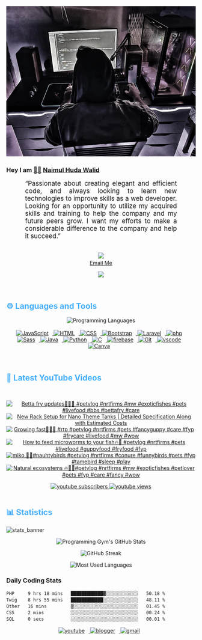 <!-- ![github_cover_banner](https://www.digitalsolutionservices.com/img/services/web%20development.gif)-->

<div align="center" style="display:block;">
    <img height="400px" width="100%" alt="github cover banner" src="https://raw.githubusercontent.com/NaimulHudaWalid/NaimulHudaWalid/main/272276268_3114779035434264_920860974401480824_n.jpg"/> 
</div>

### Hey I am [👨🏻‍][facebook] [Naimul Huda Walid][youtube]



<p align:"center" style="text-align: justify; margin: 0 50px; font-size: 17px;" >
   “Passionate about creating elegant and efficient code, and always looking to learn new technologies to improve skills as a web developer. Looking for an opportunity to utilize my acquired skills and training to help the company and my future peers grow. I want my efforts to make a considerable difference to the company and help it succeed.”
<br>
<br>
<div align="center">

![](https://visitor-badge.glitch.me/badge?page_id=NaimulHudaWalid)
    <br />
[Email Me](mailto:dev.naimulhuda@gmail.com)
</div>
</p>
<!-- Typing SVG by DenverCoder1 - https://github.com/DenverCoder1/readme-typing-svg -->
<p align="center">
<!--   <a href="https://github.com/DenverCoder1/readme-typing-svg"> -->
    <img src="https://readme-typing-svg.herokuapp.com?color=E22FE4&width=380&height=45&lines=Open-Source+Enthusiast;Learning+In+Public;Empowering+Others;Nice+To+Meet+You+...&center=true"></a>

</p>
<br>
<!-- Languages and Tools -->

<h2 style="color: #44AEFB">⚙️ Languages and Tools</h2>
<div align="center" style="display:block;">
    <img width="100px" alt="Programming Languages" src="https://user-images.githubusercontent.com/78341798/194531121-47b0119a-ce00-439d-b586-125f86acb098.png"/> 
</div>
<br>   
<!-- Icons Resources -->
<!-- https://devicon.dev/ -->
<!-- https://cdn.jsdelivr.net/npm/simple-icons@v3/icons/ -->
<div align="center">
  <a href="https://developer.mozilla.org/en-US/docs/Web/JavaScript" target="_blank" rel="noreferrer">
      <img  alt="JavaScript" height="50px" style="padding-right:10px;" src="https://cdn.jsdelivr.net/gh/devicons/devicon/icons/javascript/javascript-plain.svg"/>
  </a>
  
 
  <a href="https://developer.mozilla.org/en-US/docs/Web/HTML" target="_blank" rel="noreferrer">
      <img  alt="HTML" height="50px" style="padding-right:10px;" src="https://cdn.jsdelivr.net/gh/devicons/devicon/icons/html5/html5-original.svg"/>
  </a>
  <a href="https://developer.mozilla.org/en-US/docs/Web/CSS" target="_blank" rel="noreferrer">
      <img  alt="CSS" height="50px" style="padding-right:10px;" src="https://cdn.jsdelivr.net/gh/devicons/devicon/icons/css3/css3-original.svg"/>
  </a>
  <a href="https://getbootstrap.com/" target="_blank" rel="noreferrer">
      <img  alt="Bootstrap" height="50px" style="padding-right:10px;" src="https://cdn.jsdelivr.net/gh/devicons/devicon/icons/bootstrap/bootstrap-original.svg"/>
  </a> 
  <a href="https://laravel.com/" target="_blank" rel="noreferrer">
      <img  alt="Laravel" height="50px" style="padding-right:10px;" src="https://cdn.jsdelivr.net/gh/devicons/devicon/icons/laravel/laravel-plain.svg"/>
  </a>
  <a href="https://www.php.net/" target="_blank" rel="noreferrer">
      <img  alt="php" height="50px" style="padding-right:10px;" src="https://cdn.jsdelivr.net/gh/devicons/devicon/icons/php/php-original.svg"/>
  </a>
  <a href="https://sass-lang.com/" target="_blank" rel="noreferrer">
      <img  alt="Sass" height="50px" style="padding-right:10px;" src="https://cdn.jsdelivr.net/gh/devicons/devicon/icons/sass/sass-original.svg"/>
  </a>
  <a href="https://www.java.com/en/" target="_blank" rel="noreferrer">
      <img  alt="Java" height="50px" style="padding-right:10px;" src="https://cdn.jsdelivr.net/gh/devicons/devicon/icons/java/java-original.svg"/>
  </a>    
  <a href="https://www.python.org/" target="_blank" rel="noreferrer">
      <img  alt="Python" height="50px" style="padding-right:10px;" src="https://cdn.jsdelivr.net/gh/devicons/devicon/icons/python/python-original.svg"/>
  </a>
  <a href="https://www.cprogramming.com/" target="_blank" rel="noreferrer">
      <img  alt="C" height="50px" style="padding-right:10px;" src="https://cdn.jsdelivr.net/gh/devicons/devicon/icons/c/c-original.svg"/>
  </a>
  
  <a href="https://firebase.google.com/" target="_blank" rel="noreferrer">
      <img  alt="firebase" height="50px" style="padding-right:10px;" src="https://cdn.jsdelivr.net/gh/devicons/devicon/icons/firebase/firebase-plain.svg"/>
  </a>
 
  <a href="https://git-scm.com/" target="_blank" rel="noreferrer">
      <img  alt="Git" height="50px" style="padding-right:10px;" src="https://cdn.jsdelivr.net/gh/devicons/devicon/icons/git/git-original.svg"/>
  </a>
  
  <a href="https://code.visualstudio.com/" target="_blank" rel="noreferrer">
      <img  alt="vscode" height="50px" style="padding-right:10px;"src="https://cdn.jsdelivr.net/gh/devicons/devicon/icons/vscode/vscode-original.svg"/>
  </a>
  <a href="https://www.canva.com/" target="_blank" rel="noreferrer">
      <img  alt="Canva" height="50px" style="padding-right:10px;" src="https://cdn.jsdelivr.net/gh/devicons/devicon/icons/canva/canva-original.svg"/> 
  </a>
</div>
<br>
<br>

<!-- Latest YouTube Videos -->

<h2 style="color: #44AEFB">🎦 Latest YouTube Videos</h2>
<br />

<!-- Resource/Reference: https://github.com/DenverCoder1/github-readme-youtube-cards -->
<div class="youtube videos cards" align="center">

<!-- BEGIN YOUTUBE-CARDS -->
[![Betta fry updates💯🔥🖤 #petvlog #nrtfirms #mw #exoticfishes #pets #livefood #bbs #bettafry #care](https://ytcards.demolab.com/?id=W2BEz5use4U&title=Betta+fry+updates%F0%9F%92%AF%F0%9F%94%A5%F0%9F%96%A4+%23petvlog+%23nrtfirms+%23mw+%23exoticfishes+%23pets+%23livefood+%23bbs+%23bettafry+%23care&lang=en&timestamp=1713676562&background_color=%230d1117&title_color=%23ffffff&stats_color=%23dedede&max_title_lines=1&width=250&border_radius=5 "Betta fry updates💯🔥🖤 #petvlog #nrtfirms #mw #exoticfishes #pets #livefood #bbs #bettafry #care")](https://www.youtube.com/watch?v=W2BEz5use4U)
[![New Rack Setup for Nano Theme Tanks | Detailed Specification Along with Estimated Costs](https://ytcards.demolab.com/?id=wiDWzwED9y0&title=New+Rack+Setup+for+Nano+Theme+Tanks+%7C+Detailed+Specification+Along+with+Estimated+Costs&lang=en&timestamp=1713641164&background_color=%230d1117&title_color=%23ffffff&stats_color=%23dedede&max_title_lines=1&width=250&border_radius=5 "New Rack Setup for Nano Theme Tanks | Detailed Specification Along with Estimated Costs")](https://www.youtube.com/watch?v=wiDWzwED9y0)
[![Growing fast💯🔥🖤 #rtp #petvlog #nrtfirms #pets #fancyguppy #care #fyp #frycare #livefood #mw #wow](https://ytcards.demolab.com/?id=N4Sz_YdHKrw&title=Growing+fast%F0%9F%92%AF%F0%9F%94%A5%F0%9F%96%A4+%23rtp+%23petvlog+%23nrtfirms+%23pets+%23fancyguppy+%23care+%23fyp+%23frycare+%23livefood+%23mw+%23wow&lang=en&timestamp=1713616763&background_color=%230d1117&title_color=%23ffffff&stats_color=%23dedede&max_title_lines=1&width=250&border_radius=5 "Growing fast💯🔥🖤 #rtp #petvlog #nrtfirms #pets #fancyguppy #care #fyp #frycare #livefood #mw #wow")](https://www.youtube.com/watch?v=N4Sz_YdHKrw)
[![How to feed microworms to your fish🔥🖤 #petvlog #nrtfirms #pets #livefood  #guppyfood #fryfood #fyp](https://ytcards.demolab.com/?id=d0fBjML_0vY&title=How+to+feed+microworms+to+your+fish%F0%9F%94%A5%F0%9F%96%A4+%23petvlog+%23nrtfirms+%23pets+%23livefood++%23guppyfood+%23fryfood+%23fyp&lang=en&timestamp=1713590399&background_color=%230d1117&title_color=%23ffffff&stats_color=%23dedede&max_title_lines=1&width=250&border_radius=5 "How to feed microworms to your fish🔥🖤 #petvlog #nrtfirms #pets #livefood  #guppyfood #fryfood #fyp")](https://www.youtube.com/watch?v=d0fBjML_0vY)
[![miko 🖤🔥#nauhtybirds #petvlog #nrtfirms #conure #funnybirds #pets #fyp #tamebird #sleep #play](https://ytcards.demolab.com/?id=ZbpucybL7Y0&title=miko+%F0%9F%96%A4%F0%9F%94%A5%23nauhtybirds+%23petvlog+%23nrtfirms+%23conure+%23funnybirds+%23pets+%23fyp+%23tamebird+%23sleep+%23play&lang=en&timestamp=1713532481&background_color=%230d1117&title_color=%23ffffff&stats_color=%23dedede&max_title_lines=1&width=250&border_radius=5 "miko 🖤🔥#nauhtybirds #petvlog #nrtfirms #conure #funnybirds #pets #fyp #tamebird #sleep #play")](https://www.youtube.com/watch?v=ZbpucybL7Y0)
[![Natural ecosystems 🔥💯🖤#petvlog #nrtfirms #mw #exoticfishes #petlover #pets #fyp #care #fancy #wow](https://ytcards.demolab.com/?id=EOWJmlrahEw&title=Natural+ecosystems+%F0%9F%94%A5%F0%9F%92%AF%F0%9F%96%A4%23petvlog+%23nrtfirms+%23mw+%23exoticfishes+%23petlover+%23pets+%23fyp+%23care+%23fancy+%23wow&lang=en&timestamp=1713496715&background_color=%230d1117&title_color=%23ffffff&stats_color=%23dedede&max_title_lines=1&width=250&border_radius=5 "Natural ecosystems 🔥💯🖤#petvlog #nrtfirms #mw #exoticfishes #petlover #pets #fyp #care #fancy #wow")](https://www.youtube.com/watch?v=EOWJmlrahEw)
<!-- END YOUTUBE-CARDS -->
</div>

<!-- Begin Youtube Buttons -->
<!-- Resource/Reference:  https://github.com/DenverCoder1/custom-icon-badges -->
<div class="youtube buttons" align="center">
    <a href="https://www.youtube.com/channel/UCa3YaFwzSII0kKg3Nads2dQ"  target="_blank">
        <img alt="youtube subscribers" src="https://img.shields.io/youtube/channel/subscribers/UCa3YaFwzSII0kKg3Nads2dQ?logo=youtube&logoColor=red&style=for-the-badge"/>
    </a> 
    <a href="https://www.youtube.com/channel/UCa3YaFwzSII0kKg3Nads2dQ"  target="_blank">
        <img alt="youtube views" src="https://custom-icon-badges.demolab.com/youtube/channel/views/UCa3YaFwzSII0kKg3Nads2dQ?color=%23E05D44&logo=eye&logoColor=white&style=for-the-badge&labelColor=#555555"/>
    </a> 
</div>
<br>
<!-- End Youtube Buttons -->

<!-- Statistics -->

<h2 style="color: #44AEFB">📊 Statistics</h2>

![stats_banner](https://user-images.githubusercontent.com/78341798/194534778-d662496c-ae00-4e8d-ae9b-b90912054e7f.gif)

<!-- Begin Stats Cards -->
<!-- Resources:  -->
<!-- Github & Languages Stats: https://github.com/naimul15-12090/github-readme-stats --> 
<!-- Streak Stats: https://github.com/denvercoder1/github-readme-streak-stats -->
<!-- Change the value after ?username= to your GitHub username. -->
<div class="stats" align="center">

![Programming Gym's GitHub Stats](https://github-readme-stats.vercel.app/api?username=NaimulHudaWalid&hide=stars&count_private=true&show_icons=true&theme=algolia&border_radius=20)

![GitHub Streak](https://streak-stats.demolab.com?user=NaimulHudaWalid&count_private=true&theme=algolia&border_radius=22)

![Most Used Languages](https://github-readme-stats.vercel.app/api/top-langs/?username=NaimulHudaWalid&langs_count=8&layout=compact&show_icons=true&theme=algolia&border_radius=20)
    
<!-- ![Top Langs](https://github-readme-stats.vercel.app/api/top-langs/?username=naimul15-12090&langs_count=8) -->
<!-- [![Top Langs](https://github-readme-stats.vercel.app/api/top-langs/?username=naimul15-12090&layout=compact)](https://github.com/anuraghazra/github-readme-stats)
 -->
    
</div>
<!--  End Stats Cards -->



### Daily Coding Stats
<!--START_SECTION:waka-->

```txt
PHP     9 hrs 18 mins   ████████████▓░░░░░░░░░░░░   50.18 %
Twig    8 hrs 55 mins   ████████████░░░░░░░░░░░░░   48.11 %
Other   16 mins         ▒░░░░░░░░░░░░░░░░░░░░░░░░   01.45 %
CSS     2 mins          ░░░░░░░░░░░░░░░░░░░░░░░░░   00.24 %
SQL     0 secs          ░░░░░░░░░░░░░░░░░░░░░░░░░   00.01 %
```

<!--END_SECTION:waka-->
<!-- Begin Footer -->
<!-- Icons Resources -->
<!-- https://devicon.dev/ -->
<div class="footer" align="center" style="margin:15px;">
    <a href="https://www.youtube.com/channel/UCa3YaFwzSII0kKg3Nads2dQ" target="_blank">
        <img  style="margin:0 10px 10px 0;" src="https://user-images.githubusercontent.com/78341798/194531650-698ef1b1-9cbd-4b4f-96ef-5a2ec4b5d7e6.svg" alt="youtube" width="40px"/>
    </a>
    <a href="https://www.linkedin.com/in/naimulhudawalid/" target="_blank">
        <img style="margin:0 10px 10px 0;" src="https://user-images.githubusercontent.com/78341798/194531458-b5dfeb1b-bad5-4dfa-909a-2e402262db9a.svg" alt="blogger" width="40px"/>
    </a>
    <a href="mailto:dev.naimulhuda@gmail.com" target="_blank">
        <img style="margin:0 10px 10px 0;" src="https://user-images.githubusercontent.com/78341798/194531383-ddb2b774-5bb9-491c-b601-4a4a7d9792fb.svg" alt="gmail" width="40px"/>
    </a>
</div>
<!-- End Footer -->

[youtube]: https://www.youtube.com/channel/UCa3YaFwzSII0kKg3Nads2dQ
[facebook]: https://www.facebook.com/profile.php?id=100007065945838
